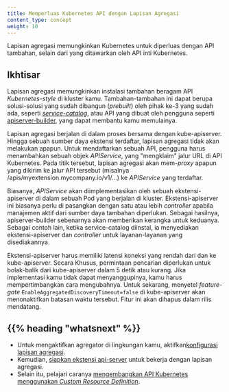 ```yaml
---
title: Memperluas Kubernetes API dengan Lapisan Agregasi
content_type: concept
weight: 10
---
```


<!-- overview -->

Lapisan agregasi memungkinkan Kubernetes untuk diperluas dengan API tambahan, selain dari yang ditawarkan oleh API inti Kubernetes.



<!-- body -->

## Ikhtisar
Lapisan agregasi memungkinkan instalasi tambahan beragam API _Kubernetes-style_ di kluster kamu. Tambahan-tambahan ini dapat berupa solusi-solusi yang sudah dibangun (_prebuilt_) oleh pihak ke-3 yang sudah ada, seperti [_service-catalog_](https://github.com/kubernetes-incubator/service-catalog/blob/master/README.md), atau API yang dibuat oleh pengguna seperti [apiserver-builder](https://github.com/kubernetes-incubator/apiserver-builder/blob/master/README.md), yang dapat membantu kamu memulainya.

Lapisan agregasi berjalan di dalam proses bersama dengan kube-apiserver. Hingga sebuah sumber daya ekstensi terdaftar, lapisan agregasi tidak akan melakukan apapun. Untuk mendaftarkan sebuah API, pengguna harus menambahkan sebuah objek _APIService_, yang "mengklaim" jalur URL di API Kubernetes. Pada titik tersebut, lapisan agregasi akan mem-_proxy_ apapun yang dikirim ke jalur API tersebut (misalnya /apis/myextension.mycompany.io/v1/…) ke _APIService_ yang terdaftar. 

Biasanya, _APIService_ akan diimplementasikan oleh sebuah ekstensi-apiserver di dalam sebuah Pod yang berjalan di kluster. Ekstensi-apiserver ini biasanya perlu di pasangkan dengan satu atau lebih _controller_ apabila manajemen aktif dari sumber daya tambahan diperlukan. Sebagai hasilnya, apiserver-builder sebenarnya akan memberikan kerangka untuk keduanya. Sebagai contoh lain, ketika service-catalog diinstal, ia menyediakan ekstensi-apiserver dan _controller_ untuk layanan-layanan yang disediakannya.

Ekstensi-apiserver harus memiliki latensi koneksi yang rendah dari dan ke kube-apiserver.
Secara Khusus, permintaan pencarian diperlukan untuk bolak-balik dari kube-apiserver dalam 5 detik atau kurang.
Jika implementasi kamu tidak dapat menyanggupinya, kamu harus mempertimbangkan cara mengubahnya. Untuk sekarang, menyetel
_feature-gate_ `EnableAggregatedDiscoveryTimeout=false` di kube-apiserver
akan menonaktifkan batasan waktu tersebut. Fitur ini akan dihapus dalam rilis mendatang.



## {{% heading "whatsnext" %}}


* Untuk mengaktifkan agregator di lingkungan kamu, aktifkan[konfigurasi lapisan agregasi](/docs/tasks/access-kubernetes-api/configure-aggregation-layer/).
* Kemudian, [siapkan ekstensi api-server](/docs/tasks/access-kubernetes-api/setup-extension-api-server/) untuk bekerja dengan lapisan agregasi.
* Selain itu, pelajari caranya [mengembangkan API Kubernetes menggunakan _Custom Resource Definition_](/docs/tasks/access-kubernetes-api/extend-api-custom-resource-definitions/).

